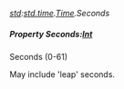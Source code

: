 _[std](../../modules/std/std-module.md):[std.time](../../modules/std/std-time.md).[Time](../../modules/std/std-time-time.md).Seconds_
##### Property Seconds:[Int](../../modules/wonkey/wonkey-types-int.md)
Seconds (0-61)

May include 'leap' seconds.
